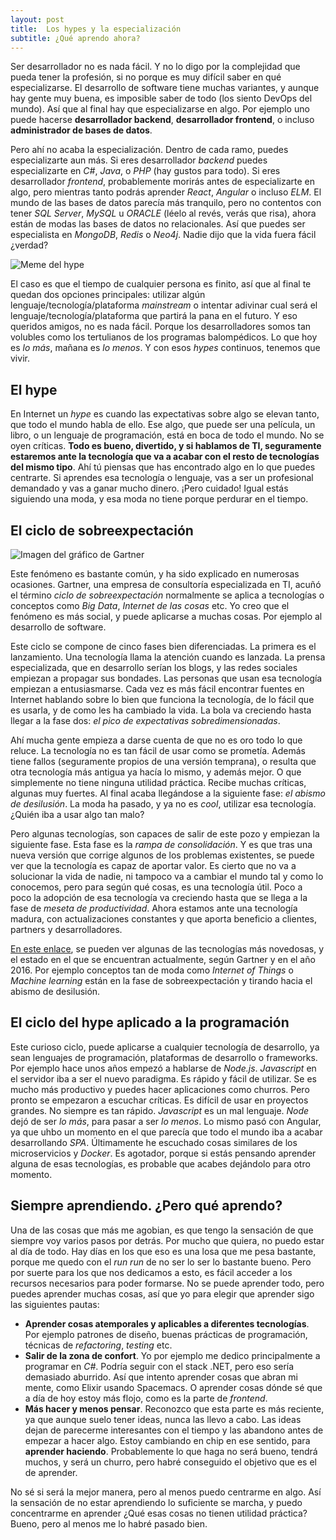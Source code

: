 ```yaml
---
layout: post
title:  Los hypes y la especialización
subtitle: ¿Qué aprendo ahora?
---
```


Ser desarrollador no es nada fácil. Y no lo digo por la complejidad que pueda tener la profesión, si no porque es muy difícil saber en qué especializarse. El desarrollo de software tiene muchas variantes, y aunque hay gente muy buena, es imposible saber de todo (los siento DevOps del mundo). Así que al final hay que especializarse en algo. Por ejemplo uno puede hacerse **desarrollador backend**, **desarrollador frontend**, o incluso **administrador de bases de datos**. 

Pero ahí no acaba la especialización. Dentro de cada ramo, puedes especializarte aun más. Si eres desarrollador *backend* puedes especializarte en *C#*, *Java*, o *PHP* (hay gustos para todo). Si eres desarrollador *frontend*, probablemente morirás antes de especializarte en algo, pero mientras tanto podrás aprender *React*, *Angular* o incluso *ELM*. El mundo de las bases de datos parecía más tranquilo, pero no contentos con tener *SQL Server*, *MySQL* u *ORACLE* (léelo al revés, verás que risa), ahora están de modas las bases de datos no relacionales. Así que puedes ser especialista en *MongoDB*, *Redis* o *Neo4j*. Nadie dijo que la vida fuera fácil ¿verdad?

![Meme del hype](http://www.charlascylon.com/img/posts/2016/hype-meme.jpg)

El caso es que el tiempo de cualquier persona es finito, así que al final te quedan dos opciones principales: utilizar algún lenguaje/tecnología/plataforma *mainstream* o intentar adivinar cual será el lenguaje/tecnología/plataforma que partirá la pana en el futuro. Y eso queridos amigos, no es nada fácil. Porque los desarrolladores somos tan volubles como los tertulianos de los programas balompédicos. Lo que hoy es *lo más*, mañana es *lo menos*. Y con esos *hypes* continuos, tenemos que vivir.

## El hype

En Internet un *hype* es cuando las expectativas sobre algo se elevan tanto, que todo el mundo habla de ello. Ese algo, que puede ser una película, un libro, o un lenguaje de programación, está en boca de todo el mundo. No se oyen críticas. **Todo es bueno, divertido, y si hablamos de TI, seguramente estaremos ante la tecnología que va a acabar con el resto de tecnologías del mismo tipo**. Ahí tú piensas que has encontrado algo en lo que puedes centrarte. Si aprendes esa tecnología o lenguaje, vas a ser un profesional demandado y vas a ganar mucho dinero.  ¡Pero cuidado! Igual estás siguiendo una moda, y esa moda no tiene porque perdurar en el tiempo.


## El ciclo de sobreexpectación


![Imagen del gráfico de Gartner](http://www.charlascylon.com/img/posts/2016/gartner.png)

Este fenómeno es bastante común, y ha sido explicado en numerosas ocasiones. Gartner, una empresa de consultoría especializada en TI, acuñó el término *ciclo de sobreexpectación* normalmente se aplica a tecnologías o conceptos como *Big Data*, *Internet de las cosas* etc. Yo creo que el fenómeno es más social, y puede aplicarse a muchas cosas. Por ejemplo al desarrollo de software.

Este ciclo se compone de cinco fases bien diferenciadas.  La primera es el lanzamiento. Una tecnología llama la atención cuando es lanzada. La prensa especializada, que en desarrollo serían los blogs, y las redes sociales empiezan a propagar sus bondades. Las personas que usan esa tecnología empiezan a entusiasmarse. Cada vez es más fácil encontrar fuentes en Internet hablando sobre lo bien que funciona la tecnología, de lo fácil que es usarla, y de como les ha cambiado la vida. La bola va creciendo hasta llegar a la fase dos: *el pico de expectativas sobredimensionadas*. 

Ahí mucha gente empieza a darse cuenta de que no es oro todo lo que reluce. La tecnología no es tan fácil de usar como se prometía. Además tiene fallos (seguramente propios de una versión temprana), o resulta que otra tecnología más antigua ya hacía lo mismo, y además mejor. O que simplemente no tiene ninguna utilidad práctica. Recibe muchas críticas, algunas muy fuertes. Al final acaba llegándose a la siguiente fase: *el abismo de desilusión*. La moda ha pasado, y ya no es *cool*, utilizar esa tecnología. ¿Quién iba a usar algo tan malo? 

Pero algunas tecnologías, son capaces de salir de este pozo y empiezan la siguiente fase. Esta fase es la *rampa de consolidación*. Y es que tras una nueva versión que corrige algunos de los problemas existentes, se puede ver que la tecnología es capaz de aportar valor. Es cierto que no va a solucionar la vida de nadie, ni tampoco va a cambiar el mundo tal y como lo conocemos, pero para según qué cosas, es una tecnología útil. Poco a poco la adopción de esa tecnología va creciendo hasta que se llega a la fase de *meseta de productividad*. Ahora estamos ante una tecnología madura, con actualizaciones constantes y que aporta beneficio a clientes, partners y desarrolladores.

[En este enlace](http://www.gartner.com/smarterwithgartner/whats-new-in-gartners-hype-cycle-for-emerging-technologies-2015/), se pueden ver algunas de las tecnologías más novedosas, y el estado en el que se encuentran actualmente, según Gartner y en el año 2016. Por ejemplo conceptos tan de moda como *Internet of Things* o *Machine learning* están en la fase de sobreexpectación y tirando hacia el abismo de desilusión. 


## El ciclo del hype aplicado a la programación

Este curioso ciclo, puede aplicarse a cualquier tecnología de desarrollo, ya sean lenguajes de programación, plataformas de desarrollo o frameworks. Por ejemplo hace unos años empezó a hablarse de *Node.js*. *Javascript* en el servidor iba a ser el nuevo paradigma. Es rápido y fácil de utilizar. Se es mucho más productivo y puedes hacer aplicaciones como churros. Pero pronto se empezaron a escuchar críticas. Es difícil de usar en proyectos grandes. No siempre es tan rápido. *Javascript* es un mal lenguaje. *Node* dejó de ser *lo más*, para pasar a ser *lo menos*. Lo mismo pasó con Angular, ya que uhbo un momento en el que parecía que todo el mundo iba a acabar desarrollando *SPA*. Últimamente he escuchado cosas similares de los microservicios y *Docker*. Es agotador, porque si estás pensando aprender alguna de esas tecnologías, es probable que acabes dejándolo para otro momento.

## Siempre aprendiendo. ¿Pero qué aprendo?

Una de las cosas que más me agobian, es que tengo la sensación de que siempre voy varios pasos por detrás. Por mucho que quiera, no puedo estar al día de todo. Hay días en los que eso es una losa que me pesa bastante, porque me quedo con el *run run* de no ser lo ser lo bastante bueno. Pero por suerte para los que nos dedicamos a esto, es fácil acceder a los recursos necesarios para poder formarse. No se puede aprender todo, pero puedes aprender muchas cosas, así que yo para elegir que aprender sigo las siguientes pautas:

 - **Aprender cosas atemporales y aplicables a diferentes tecnologías**. Por ejemplo patrones de diseño, buenas prácticas de programación, técnicas de *refactoring*, *testing* etc.
 - **Salir de la zona de confort**. Yo por ejemplo me dedico principalmente a programar en *C#*. Podría seguir con el stack .NET, pero eso sería demasiado aburrido. Así que intento aprender cosas que abran mi mente, como Elixir usando Spacemacs. O aprender cosas dónde sé que a día de hoy estoy más flojo, como es la parte de *frontend*.
 - **Más hacer y menos pensar**. Reconozco que esta parte es más reciente, ya que aunque suelo tener ideas, nunca las llevo a cabo. Las ideas dejan de parecerme interesantes con el tiempo y las abandono antes de empezar a hacer algo. Estoy cambiando en chip en ese sentido, para **aprender haciendo**. Probablemente lo que haga no será bueno, tendrá muchos, y será un churro, pero habré conseguido el objetivo que es el de aprender.

No sé si será la mejor manera, pero al menos puedo centrarme en algo. Así la sensación de no estar aprendiendo lo suficiente se marcha, y puedo concentrarme en aprender ¿Qué esas cosas no tienen utilidad práctica? Bueno, pero al menos me lo habré pasado bien.
